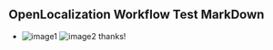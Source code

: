 ## OpenLocalization Workflow Test MarkDown
* ![image1](.\849e939d-f870-4f5e-aa40-1f7619dd5f78.PNG)   ![image2](.\e720c185-1fa2-4a42-b008-60e1ff63d329.png) 
thanks!